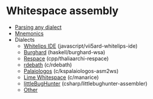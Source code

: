 # Whitespace assembly

- [Parsing any dialect](parsing.md)
- [Mnemonics](mnemonics.md)
- Dialects
  - [Whitelips IDE](dialects/whitelips.md) (javascript/vii5ard-whitelips-ide)
  - [Burghard](dialects/burghard.md) (haskell/burghard-wsa)
  - [Respace](dialects/respace.md) (cpp/thaliaarchi-respace)
  - [rdebath](dialects/rdebath.md) (c/rdebath)
  - [Palaiologos](dialects/palaiologos.md) (c/kspalaiologos-asm2ws)
  - [Lime Whitespace](dialects/limews.md) (c/manarice)
  - [littleBugHunter](dialects/littlebughunter.md) (csharp/littlebughunter-assembler)
  - [Other](dialects/other_dialects.md)
